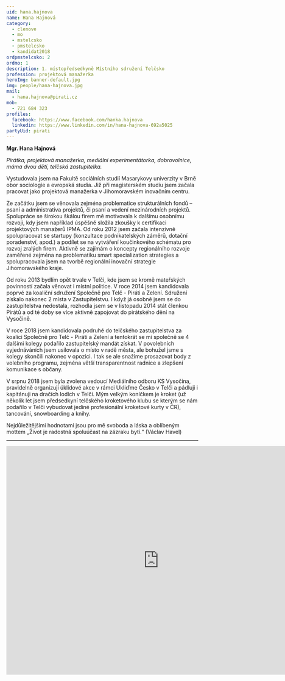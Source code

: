 ```yaml
---
uid: hana.hajnova
name: Hana Hajnová
category:
  - clenove
  - mo
  - mstelcsko
  - pmstelcsko
  - kandidat2018
ordpmstelcsko: 2
ordmo: 1
description: 1. místopředsedkyně Místního sdružení Telčsko
profession: projektová manažerka
heroImg: banner-default.jpg
img: people/hana-hajnova.jpg
mail:
  - hana.hajnova@pirati.cz
mob:
  - 721 684 323
profiles:
  facebook: https://www.facebook.com/hanka.hajnova
  linkedin: https://www.linkedin.com/in/hana-hajnova-692a5025
partyUid: pirati
---
```


**Mgr. Hana Hajnová**

*Pirátka, projektová manažerka, mediální experimentátorka, dobrovolnice, máma dvou dětí, telčská zastupitelka.*

Vystudovala jsem na Fakultě sociálních studií Masarykovy univerzity v Brně obor sociologie a evropská studia. Již při magisterském studiu jsem začala pracovat jako projektová manažerka v Jihomoravském inovačním centru.

Ze začátku jsem se věnovala zejména problematice strukturálních fondů – psaní a administrativa projektů, či psaní a vedení mezinárodních projektů. Spolupráce se širokou škálou firem mě motivovala k dalšímu osobnímu rozvoji, kdy jsem například úspěšně složila zkoušky k certifikaci projektových manažerů IPMA. Od roku 2012 jsem začala intenzivně spolupracovat se startupy (konzultace podnikatelských záměrů, dotační poradenství, apod.) a podílet se na vytváření koučinkového schématu pro rozvoj zralých firem. Aktivně se zajímám o koncepty regionálního rozvoje zaměřené zejména na problematiku smart specialization strategies a spolupracovala jsem na tvorbě regionální inovační strategie Jihomoravského kraje.

Od roku 2013 bydlím opět trvale v Telči, kde jsem se kromě mateřských povinností začala věnovat i místní politice. V roce 2014 jsem kandidovala poprvé za koaliční sdružení Společně pro Telč - Piráti a Zelení. Sdružení získalo nakonec 2 místa v Zastupitelstvu. I když já osobně jsem se do zastupitelstva nedostala, rozhodla jsem se v listopadu 2014 stát členkou Pirátů a od té doby se více aktivně zapojovat do pirátského dění na Vysočině.

V roce 2018 jsem kandidovala podruhé do telčského zastupitelstva za koalici Společně pro Telč - Piráti a Zelení a tentokrát se mi společně se 4 dalšími kolegy podařilo zastupitelský mandát získat. V povolebních vyjednáváních jsem usilovala o místo v radě města, ale bohužel jsme s kolegy skončili nakonec v opozici. I tak se ale snažíme prosazovat body z volebního programu, zejména větší transparentnost radnice a zlepšení komunikace s občany.

V srpnu 2018 jsem byla zvolena vedoucí Mediálního odboru KS Vysočina, pravidelně organizuji úklidové akce v rámci Ukliďme Česko v Telči a pádluji i kapitánuji na dračích lodích v Telči. Mým velkým koníčkem je kroket (už několik let jsem předsedkyní telčského kroketového klubu se kterým se nám podařilo v Telči vybudovat jediné profesionální kroketové kurty v ČR), tancování, snowboarding a knihy.

Nejdůležitějšími hodnotami jsou pro mě svoboda a láska a oblíbeným mottem „Život je radostná spoluúčast na zázraku bytí.“ (Václav Havel)

---

<iframe src="https://calendar.google.com/calendar/embed?src=hana.hajnova%40kroket.org&ctz=Europe%2FPrague" style="border: 0" width="800" height="600" frameborder="0" scrolling="no"></iframe>
